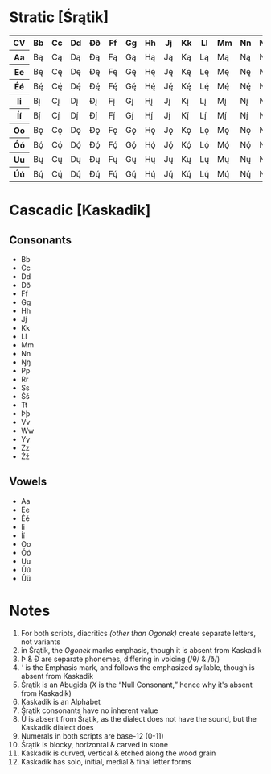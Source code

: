 <!DOCTYPE html>
<html>
	<head>
		<title>Śrątik &amp; Kaskadik</title>
		<link
			rel="stylesheet"
			href="test.css"
		/>
	</head>
	<body>
		<h1>Stratic [Śrątik]</h1>
		<table>
			<tr>
				<th>CV</th>
				<th>Bb</th>
				<th>Cc</th>
				<th>Dd</th>
				<th>Ðð</th>
				<th>Ff</th>
				<th>Gg</th>
				<th>Hh</th>
				<th>Jj</th>
				<th>Kk</th>
				<th>Ll</th>
				<th>Mm</th>
				<th>Nn</th>
				<th>Ŋŋ</th>
				<th>Pp</th>
				<th>Rr</th>
				<th>Ss</th>
				<th>Śś</th>
				<th>Tt</th>
				<th>Þþ</th>
				<th>Vv</th>
				<th>Ww</th>
				<th>Xx</th>
				<th>Yy</th>
				<th>Zz</th>
				<th>Źź</th>
			</tr>
			<tr>
				<th>Aa</th>
				<td>Bą</td>
				<td>Cą</td>
				<td>Dą</td>
				<td>Ðą</td>
				<td>Fą</td>
				<td>Gą</td>
				<td>Hą</td>
				<td>Ją</td>
				<td>Ką</td>
				<td>Lą</td>
				<td>Mą</td>
				<td>Ną</td>
				<td>Ŋą</td>
				<td>Pą</td>
				<td>Rą</td>
				<td>Są</td>
				<td>Śą</td>
				<td>Tą</td>
				<td>Þą</td>
				<td>Vą</td>
				<td>Wą</td>
				<td>Xą</td>
				<td>Yą</td>
				<td>Zą</td>
				<td>Źą</td>
			</tr>
			<tr>
				<th>Ee</th>
				<td>Bę</td>
				<td>Cę</td>
				<td>Dę</td>
				<td>Ðę</td>
				<td>Fę</td>
				<td>Gę</td>
				<td>Hę</td>
				<td>Ję</td>
				<td>Kę</td>
				<td>Lę</td>
				<td>Mę</td>
				<td>Nę</td>
				<td>Ŋę</td>
				<td>Pę</td>
				<td>Rę</td>
				<td>Sę</td>
				<td>Śę</td>
				<td>Tę</td>
				<td>Þę</td>
				<td>Vę</td>
				<td>Wę</td>
				<td>Xę</td>
				<td>Yę</td>
				<td>Zę</td>
				<td>Źę</td>
			</tr>
			<tr>
				<th>Éé</th>
				<td>Bę́</td>
				<td>Cę́</td>
				<td>Dę́</td>
				<td>Ðę́</td>
				<td>Fę́</td>
				<td>Gę́</td>
				<td>Hę́</td>
				<td>Ję́</td>
				<td>Kę́</td>
				<td>Lę́</td>
				<td>Mę́</td>
				<td>Nę́</td>
				<td>Ŋę́</td>
				<td>Pę́</td>
				<td>Rę́</td>
				<td>Sę́</td>
				<td>Śę́</td>
				<td>Tę́</td>
				<td>Þę́</td>
				<td>Vę́</td>
				<td>Wę́</td>
				<td>Xę́</td>
				<td>Yę́</td>
				<td>Zę́</td>
				<td>Źę́</td>
			</tr>
			<tr>
				<th>Ii</th>
				<td>Bį</td>
				<td>Cį</td>
				<td>Dį</td>
				<td>Ðį</td>
				<td>Fį</td>
				<td>Gį</td>
				<td>Hį</td>
				<td>Jį</td>
				<td>Kį</td>
				<td>Lį</td>
				<td>Mį</td>
				<td>Nį</td>
				<td>Ŋį</td>
				<td>Pį</td>
				<td>Rį</td>
				<td>Sį</td>
				<td>Śį</td>
				<td>Tį</td>
				<td>Þį</td>
				<td>Vį</td>
				<td>Wį</td>
				<td>Xį</td>
				<td>Yį</td>
				<td>Zį</td>
				<td>Źį</td>
			</tr>
			<tr>
				<th>Íí</th>
				<td>Bį́</td>
				<td>Cį́</td>
				<td>Dį́</td>
				<td>Ðį́</td>
				<td>Fį́</td>
				<td>Gį́</td>
				<td>Hį́</td>
				<td>Jį́</td>
				<td>Kį́</td>
				<td>Lį́</td>
				<td>Mį́</td>
				<td>Nį́</td>
				<td>Ŋį́</td>
				<td>Pį́</td>
				<td>Rį́</td>
				<td>Sį́</td>
				<td>Śį́</td>
				<td>Tį́</td>
				<td>Þį́</td>
				<td>Vį́</td>
				<td>Wį́</td>
				<td>Xį́</td>
				<td>Yį́</td>
				<td>Zį́</td>
				<td>Źį́</td>
			</tr>
			<tr>
				<th>Oo</th>
				<td>Bǫ</td>
				<td>Cǫ</td>
				<td>Dǫ</td>
				<td>Ðǫ</td>
				<td>Fǫ</td>
				<td>Gǫ</td>
				<td>Hǫ</td>
				<td>Jǫ</td>
				<td>Kǫ</td>
				<td>Lǫ</td>
				<td>Mǫ</td>
				<td>Nǫ</td>
				<td>Ŋǫ</td>
				<td>Pǫ</td>
				<td>Rǫ</td>
				<td>Sǫ</td>
				<td>Śǫ</td>
				<td>Tǫ</td>
				<td>Þǫ</td>
				<td>Vǫ</td>
				<td>Wǫ</td>
				<td>Xǫ</td>
				<td>Yǫ</td>
				<td>Zǫ</td>
				<td>Źǫ</td>
			</tr>
			<tr>
				<th>Óó</th>
				<td>Bǫ́</td>
				<td>Cǫ́</td>
				<td>Dǫ́</td>
				<td>Ðǫ́</td>
				<td>Fǫ́</td>
				<td>Gǫ́</td>
				<td>Hǫ́</td>
				<td>Jǫ́</td>
				<td>Kǫ́</td>
				<td>Lǫ́</td>
				<td>Mǫ́</td>
				<td>Nǫ́</td>
				<td>Ŋǫ́</td>
				<td>Pǫ́</td>
				<td>Rǫ́</td>
				<td>Sǫ́</td>
				<td>Śǫ́</td>
				<td>Tǫ́</td>
				<td>Þǫ́</td>
				<td>Vǫ́</td>
				<td>Wǫ́</td>
				<td>Xǫ́</td>
				<td>Yǫ́</td>
				<td>Zǫ́</td>
				<td>Źǫ́</td>
			</tr>
			<tr>
				<th>Uu</th>
				<td>Bų</td>
				<td>Cų</td>
				<td>Dų</td>
				<td>Ðų</td>
				<td>Fų</td>
				<td>Gų</td>
				<td>Hų</td>
				<td>Jų</td>
				<td>Kų</td>
				<td>Lų</td>
				<td>Mų</td>
				<td>Nų</td>
				<td>Ŋų</td>
				<td>Pų</td>
				<td>Rų</td>
				<td>Sų</td>
				<td>Śų</td>
				<td>Tų</td>
				<td>Þų</td>
				<td>Vų</td>
				<td>Wų</td>
				<td>Xų</td>
				<td>Yų</td>
				<td>Zų</td>
				<td>Źų</td>
			</tr>
			<tr>
				<th>Úú</th>
				<td>Bų́</td>
				<td>Cų́</td>
				<td>Dų́</td>
				<td>Ðų́</td>
				<td>Fų́</td>
				<td>Gų́</td>
				<td>Hų́</td>
				<td>Jų́</td>
				<td>Kų́</td>
				<td>Lų́</td>
				<td>Mų́</td>
				<td>Nų́</td>
				<td>Ŋų́</td>
				<td>Pų́</td>
				<td>Rų́</td>
				<td>Sų́</td>
				<td>Śų́</td>
				<td>Tų́</td>
				<td>Þų́</td>
				<td>Vų́</td>
				<td>Wų́</td>
				<td>Xų́</td>
				<td>Yų́</td>
				<td>Zų́</td>
				<td>Źų́</td>
			</tr>
		</table>
		<h1>Cascadic [Kaskadik]</h1>
		<h2>Consonants</h2>
		<ul>
			<li>Bb</li>
			<li>Cc</li>
			<li>Dd</li>
			<li>Ðð</li>
			<li>Ff</li>
			<li>Gg</li>
			<li>Hh</li>
			<li>Jj</li>
			<li>Kk</li>
			<li>Ll</li>
			<li>Mm</li>
			<li>Nn</li>
			<li>Ŋŋ</li>
			<li>Pp</li>
			<li>Rr</li>
			<li>Ss</li>
			<li>Śś</li>
			<li>Tt</li>
			<li>Þþ</li>
			<li>Vv</li>
			<li>Ww</li>
			<li>Yy</li>
			<li>Zz</li>
			<li>Źź</li>
		</ul>
		<h2>Vowels</h2>
		<ul>
			<li>Aa</li>
			<li>Ee</li>
			<li>Éé</li>
			<li>Ii</li>
			<li>Íí</li>
			<li>Oo</li>
			<li>Óó</li>
			<li>Uu</li>
			<li>Úú</li>
			<li>Ǔǔ</li>
		</ul>
		<h1>Notes</h1>
		<ol>
			<li>
				For both scripts, diacritics
				<em>(other than Ogonek)</em> create separate
				letters, not variants
			</li>
			<li>
				in Śrątik, the <em>Ogonek</em> marks
				emphasis, though it is absent from Kaskadik
			</li>
			<li>
				Þ & Ð are separate phonemes, differing in
				voicing (/θ/ & /ð/)
			</li>
			<li>
				<em>'</em> is the Emphasis mark, and follows
				the emphasized syllable, though is absent
				from Kaskadik
			</li>
			<li>
				Śrątik is an Abugida (<em>X</em> is the
				<q>Null Consonant,</q> hence why it's absent
				from Kaskadik)
			</li>
			<li>Kaskadik is an Alphabet</li>
			<li>
				Śrątik consonants have no inherent value
			</li>
			<li>
				Ǔ is absent from Śrątik, as the dialect does
				not have the sound, but the Kaskadik dialect
				does
			</li>
			<li>
				Numerals in both scripts are base-12 (0-11)
			</li>
			<li>
				Śrątik is blocky, horizontal & carved in
				stone
			</li>
			<li>
				Kaskadik is curved, vertical & etched along
				the wood grain
			</li>
			<li>
				Kaskadik has solo, initial, medial & final
				letter forms
			</li>
		</ol>
	</body>
</html>
